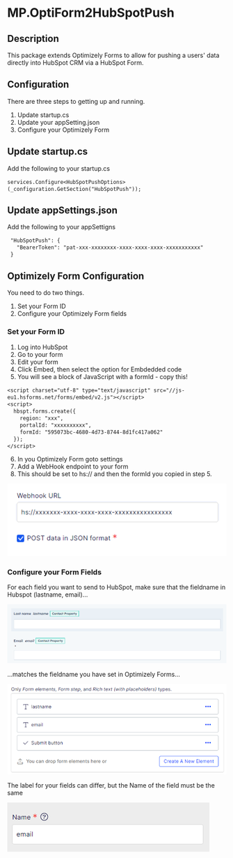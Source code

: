 # MP.OptiForm2HubSpotPush

## Description

This package extends Optimizely Forms to allow for pushing a users' data directly into HubSpot CRM via a HubSpot Form.

## Configuration

There are three steps to getting up and running.

1. Update startup.cs
1. Update your appSetting.json
1. Configure your Optimizely Form

## Update startup.cs

Add the following to your startup.cs
```
services.Configure<HubSpotPushOptions>(_configuration.GetSection("HubSpotPush"));
```

## Update appSettings.json 

Add the following to your appSettigns
```
 "HubSpotPush": {
   "BearerToken": "pat-xxx-xxxxxxxx-xxxx-xxxx-xxxx-xxxxxxxxxxx"
 }
```

## Optimizely Form Configuration

You need to do two things.

1. Set your Form ID
1. Configure your Optimizely Form fields

### Set your Form ID

1. Log into HubSpot
1. Go to your form
1. Edit your form
1. Click Embed, then select the option for Embdedded code
1. You will see a block of JavaScript with a formId - copy this!
```
<script charset="utf-8" type="text/javascript" src="//js-eu1.hsforms.net/forms/embed/v2.js"></script>
<script>
  hbspt.forms.create({
    region: "xxx",
    portalId: "xxxxxxxxxx",
    formId: "595073bc-4680-4d73-8744-8d1fc417a062"
  });
</script>
```
6. In you Optimizely Form goto settings
1. Add a WebHook endpoint to your form
1. This should be set to hs:// and then the formId you copied in step 5.

![image](img/webhook.png)

### Configure your Form Fields 

For each field you want to send to HubSpot, make sure that the fieldname in Hubspot (lastname, email)...

![image](img/hubspotfields.png)

...matches the fieldname you have set in Optimizely Forms...

![image](img/optimizelyfields.png)

The label for your fields can differ, but the Name of the field must be the same

![image](img/fieldinput.png)

